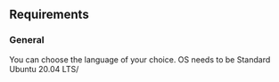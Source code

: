 ## Requirements
### General
You can choose the language of your choice.
OS needs to be Standard Ubuntu 20.04 LTS/
